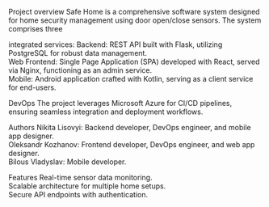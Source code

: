 Project overview
Safe Home is a comprehensive software system designed for home security management using door open/close sensors. The system comprises three

integrated services:
Backend: REST API built with Flask, utilizing PostgreSQL for robust data management.  
Web Frontend: Single Page Application (SPA) developed with React, served via Nginx, functioning as an admin service.  
Mobile: Android application crafted with Kotlin, serving as a client service for end-users.  

DevOps
The project leverages Microsoft Azure for CI/CD pipelines, ensuring seamless integration and deployment workflows.

Authors
Nikita Lisovyi: Backend developer, DevOps engineer, and mobile app designer.  
Oleksandr Kozhanov: Frontend developer, DevOps engineer, and web app designer.  
Bilous Vladyslav: Mobile developer.  

Features
Real-time sensor data monitoring.  
Scalable architecture for multiple home setups.  
Secure API endpoints with authentication.  
